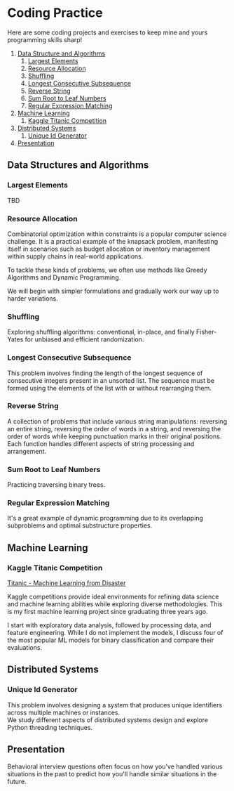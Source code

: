 # Coding Practice
Here are some coding projects and exercises to keep mine and yours programming skills sharp!

1. [Data Structure and Algorithms](#data-structure-and-algorithms)
    1. [Largest Elements](#largest-elements)
    2. [Resource Allocation](#resource-allocation)
    3. [Shuffling](#shuffling)
    4. [Longest Consecutive Subsequence](#longest-consecutive-subsequence)
    4. [Reverse String](#reverse-string)
    5. [Sum Root to Leaf Numbers](#sum-root-to-leaf-numbers)
    6. [Regular Expression Matching](#regular-expression-matching)
2. [Machine Learning](#machine-learning)
    1. [Kaggle Titanic Competition](#kaggle-titanic-competition)
3. [Distributed Systems](#distributed-systems)
    1. [Unique Id Generator](#unique-id-generator)
 4. [Presentation](#presentation)   
<!-- 3. [Readings] (##readings)
    1. [Continuous Integration/Continuous Deployment (CI/CD)](#continuous-integration/continuous-deployment-(CI/CD)) -->

## Data Structures and Algorithms

### Largest Elements

TBD

### Resource Allocation

Combinatorial optimization within constraints is a popular computer science challenge. It is a practical example of the knapsack problem, manifesting itself in scenarios such as budget allocation or inventory management within supply chains in real-world applications. 

To tackle these kinds of problems, we often use methods like Greedy Algorithms and Dynamic Programming.

We will begin with simpler formulations and gradually work our way up to harder variations.

### Shuffling

Exploring shuffling algorithms: conventional, in-place, and finally Fisher-Yates for unbiased and efficient randomization.

### Longest Consecutive Subsequence
This problem involves finding the length of the longest sequence of consecutive integers present in an unsorted list. The sequence must be formed using the elements of the list with or without rearranging them.

### Reverse String

A collection of problems that include various string manipulations: reversing an entire string, reversing the order of words in a string, and reversing the order of words while keeping punctuation marks in their original positions. Each function handles different aspects of string processing and arrangement.

### Sum Root to Leaf Numbers

Practicing traversing binary trees.

### Regular Expression Matching

It's a great example of dynamic programming due to its overlapping subproblems and optimal substructure properties.

## Machine Learning

### Kaggle Titanic Competition

[Titanic - Machine Learning from Disaster](https://www.kaggle.com/competitions/titanic)

Kaggle competitions provide ideal environments for refining data science and machine learning abilities while exploring diverse methodologies. This is my first machine learning project since graduating three years ago. 

I start with exploratory data analysis, followed by processing data, and feature engineering. While I do not implement the models, I discuss four of the most popular ML models for binary classification and compare their evaluations.

## Distributed Systems

### Unique Id Generator

This problem involves designing a system that produces unique identifiers across multiple machines or instances. <br>
We study different aspects of distributed systems design and explore Python threading techniques.

<!-- ## Readings

### Continuous Integration/Continuous Deployment (CI/CD) -->

## Presentation

Behavioral interview questions often focus on how you've handled various situations in the past to predict how you'll handle similar situations in the future. 